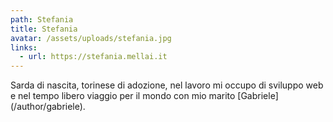 ```yaml
---
path: Stefania
title: Stefania
avatar: /assets/uploads/stefania.jpg
links:
  - url: https://stefania.mellai.it
---
```

Sarda di nascita, torinese di adozione, nel lavoro mi occupo di sviluppo web e nel tempo libero viaggio per il mondo con mio marito \[Gabriele](/author/gabriele).